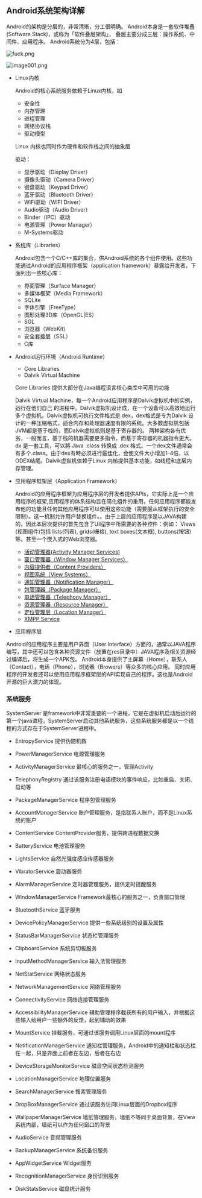 ## Android系统架构详解

Android的架构是分层的，非常清晰，分工很明确。
Android本身是一套软件堆叠(Software Stack)，或称为「软件叠层架构」，
叠层主要分成三层：操作系统、中间件、应用程序。
Android系统分为4层，包括：


![fuck.png](https://i.loli.net/2018/04/04/5ac48d2aef2af.png)

![image001.png](https://i.loli.net/2018/05/23/5b04c5f528ca7.png)



- Linux内核
    
    Android的核心系统服务依赖于Linux内核，如
    
    - 安全性
    - 内存管理
    - 进程管理
    - 网络协议栈
    - 驱动模型
  
    Linux 内核也同时作为硬件和软件栈之间的抽象层
    
    驱动：
    - 显示驱动（Display Driver）
    - 摄像头驱动（Camera Driver）
    - 键盘驱动（Keypad Driver）
    - 蓝牙驱动（Bluetooth Driver）
    - WiFi驱动（WIFI Driver）
    - Audio驱动（Audio Driver）
    - Binder（IPC）驱动
    - 电源管理（Power Manager）
    - M-Systems驱动
    
- 系统库（Libraries）

    Android包含一个C/C++库的集合，供Android系统的各个组件使用。这些功能通过Android的应用程序框架（application framework）暴露给开发者。下面列出一些核心库：
    
    - 界面管理（Surface Manager）
    - 多媒体框架（Media Framework）
    - SQLite
    - 字体引擎（FreeType）
    - 图形处理3D库（OpenGL|ES）
    - SGL
    - 浏览器（WebKit）
    - 安全套接层（SSL）
    - C库


- Android运行环境（Android Runtime）
	
	- Core Libraries 
	- Dalvik Virtual Machine 
	
    Core Libraries 提供大部分在Java编程语言核心类库中可用的功能


    Dalvik Virtual Machine，每一个Android应用程序是Dalvik虚拟机中的实例，运行在他们自己 的进程中。Dalvik虚拟机设计成，在一个设备可以高效地运行多个虚拟机。Dalvik虚拟机可执行文件格式是.dex，dex格式是专为Dalvik 设计的一种压缩格式，适合内存和处理器速度有限的系统。大多数虚拟机包括JVM都是基于栈的，而Dalvik虚拟机则是基于寄存器的。 两种架构各有优劣，一般而言，基于栈的机器需要更多指令，而基于寄存器的机器指令更大。dx 是一套工具，可以將 Java .class 转换成 .dex 格式。一个dex文件通常会有多个.class。由于dex有時必须进行最佳化，会使文件大小增加1-4倍，以ODEX结尾。Dalvik虚拟机依赖于Linux 内核提供基本功能，如线程和底层内存管理。
	  

- 应用程序框架层（Application Framework）

	Android的应用程序框架为应用程序层的开发者提供APIs，它实际上是一个应用程序的框架,应用程序的体系结构旨在简化组件的重用，任何应用程序都能发布他的功能且任何其他应用程序可以使用这些功能（需要服从框架执行的安全限制）。这一机制允许用户替换组件。。由于上层的应用程序是以JAVA构建的，因此本层次提供的首先包含了UI程序中所需要的各种控件：例如： Views (视图组件)包括 lists(列表), grids(栅格), text boxes(文本框), buttons(按钮)等。甚至一个嵌入式的Web浏览器。

	- [活动管理器(Activity Manager Services)](\framework\ActivityManager.md)
	- [窗口管理器（Window Manager Services）]()
	- [内容提供者（Content Providers）]()
	- [视图系统（View Systems）]()
	- [通知管理器（Notification Manager）]()
	- [包管理器（Package Manager）]()
	- [电话管理器（Telephony Manager）]()
	- [资源管理器（Resource Manager）]()
	- [定位管理层（Location Manager）]()
	- [XMPP Service]()


- 应用程序层

Android的应用程序主要是用户界面（User Interface）方面的，通常以JAVA程序编写，其中还可以包含各种资源文件（放置在res目录中）JAVA程序及相关资源经过编译后，将生成一个APK包。
Android本身提供了主屏幕（Home），联系人（Contact），电话（Phone），浏览器（Browers）等众多的核心应用。
同时应用程序的开发者还可以使用应用程序框架层的API实现自己的程序。这也是Android开源的巨大潜力的体现。



### 系统服务

SystemServer 是framework中非常重要的一个进程，它是在虚拟机启动后运行的第一个java进程，SystemServer启动其他系统服务，这些系统服务都是以一个线程的方式存在于SystemServer进程中。 

- EntropyService	提供伪随机数

- PowerManagerService	电源管理服务

- ActivityManagerService	最核心的服务之一，管理Activity

- TelephonyRegistry	通过该服务注册电话模块的事件响应，比如重启、关闭、启动等

- PackageManagerService	程序包管理服务

- AccountManagerService	账户管理服务，是指联系人账户，而不是Linux系统的账户 

- ContentService	ContentProvider服务，提供跨进程数据交换

- BatteryService	电池管理服务

- LightsService	自然光强度感应传感器服务

- VibratorService	震动器服务 

- AlarmManagerService	定时器管理服务，提供定时提醒服务

- WindowManagerService	Framework最核心的服务之一，负责窗口管理

- BluetoothService	蓝牙服务

- DevicePolicyManagerService	提供一些系统级别的设置及属性

- StatusBarManagerService	状态栏管理服务

- ClipboardService	系统剪切板服务

- InputMethodManagerService	输入法管理服务

- NetStatService	网络状态服务

- NetworkManagementService	网络管理服务

- ConnectivityService	网络连接管理服务

- AccessibilityManagerService	辅助管理程序截获所有的用户输入，并根据这些输入给用户一些额外的反馈，起到辅助的效果

- MountService	挂载服务，可通过该服务调用Linux层面的mount程序

- NotificationManagerService	通知栏管理服务，Android中的通知栏和状态栏在一起，只是界面上前者在左边，后者在右边

- DeviceStorageMonitorService	磁盘空间状态检测服务

- LocationManagerService	地理位置服务

- SearchManagerService	搜索管理服务

- DropBoxManagerService	通过该服务访问Linux层面的Dropbox程序

- WallpaperManagerService	墙纸管理服务，墙纸不等同于桌面背景，在View系统内部，墙纸可以作为任何窗口的背景 

- AudioService	音频管理服务

- BackupManagerService	系统备份服务

- AppWidgetService	        Widget服务

- RecognitionManagerService	身份识别服务

- DiskStatsService	磁盘统计服务


